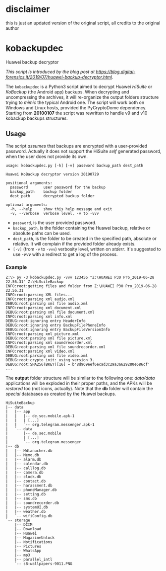 # disclaimer
this is just an updated version of the original script, all credits to the original author

# kobackupdec
Huawei backup decryptor

_This script is introduced by the blog post at https://blog.digital-forensics.it/2019/07/huawei-backup-decryptor.html._

The `kobackupdec` is a Python3 script aimed to decrypt Huawei *HiSuite* or *KoBackup* (the Android app) backups. When decrypting and uncompressing the archives, it will re-organize the output folders structure trying to _mimic_ the typical Android one. The script will work both on Windows and Linux hosts, provided the PyCryptoDome dependency. Starting from **20100107** the script was rewritten to handle v9 and v10 kobackup backups structures.

## Usage

The script *assumes* that backups are encrypted with a user-provided password. Actually it does not support the HiSuite _self_ generated password, when the user does not provide its own.

```
usage: kobackupdec.py [-h] [-v] password backup_path dest_path

Huawei KoBackup decryptor version 20190729

positional arguments:
  password       user password for the backup
  backup_path    backup folder
  dest_path      decrypted backup folder

optional arguments:
  -h, --help     show this help message and exit
  -v, --verbose  verbose level, -v to -vvv
```

- `password`, is the user provided password.
- `backup_path`, is the folder containing the Huawei backup, relative or absolute paths can be used.
- `dest_path`, is the folder to be created in the specified path, absolute or relative. It will complain if the provided folder already exists.
- `[-v]` (from `-v` to `-vvv`) verbosity level, written on *stderr*. It's suggested to use *-vvv* with a redirect to get a log of the process.

### Example

```
Z:\> py -3 kobackupdec.py -vvv 123456 "Z:\HUAWEI P30 Pro_2019-06-28 22.56.31" Z:\HiSuiteBackup
INFO:root:getting files and folder from Z:\HUAWEI P30 Pro_2019-06-28 22.56.31
INFO:root:parsing XML files...
INFO:root:parsing xml audio.xml
DEBUG:root:parsing xml file audio.xml
INFO:root:parsing xml document.xml
DEBUG:root:parsing xml file document.xml
INFO:root:parsing xml info.xml
DEBUG:root:ignoring entry HeaderInfo
DEBUG:root:ignoring entry BackupFilePhoneInfo
DEBUG:root:ignoring entry BackupFileVersionInfo
INFO:root:parsing xml picture.xml
DEBUG:root:parsing xml file picture.xml
INFO:root:parsing xml soundrecorder.xml
DEBUG:root:parsing xml file soundrecorder.xml
INFO:root:parsing xml video.xml
DEBUG:root:parsing xml file video.xml
DEBUG:root:crypto_init: using version 3.
DEBUG:root:SHA256(BKEY)[16] = b'8d969eef6ecad3c29a3a629280e686cf'
...
```

The **output** folder structure will be similar to the following one: *data/data* applications will be exploded in their proper paths, and the APKs will be *restored* too (not icons, actually). Note that the **db** folder will contain the *special* databases as created by the Huawei backups.

```
HiSuiteBackup
|-- data
|   |-- app
|   |   |-- de.sec.mobile.apk-1
|   |   | [...]
|   |   `-- org.telegram.messenger.apk-1
|   `-- data
|       |-- de.sec.mobile
|       | [...]
|       `-- org.telegram.messenger
|-- db
|   |-- HWlanucher.db
|   |-- Memo.db
|   |-- alarm.db
|   |-- calendar.db
|   |-- calllog.db
|   |-- camera.db
|   |-- clock.db
|   |-- contact.db
|   |-- harassment.db
|   |-- phoneManager.db
|   |-- setting.db
|   |-- sms.db
|   |-- soundrecorder.db
|   |-- systemUI.db
|   |-- weather.db
|   `-- wifiConfig.db
`-- storage
    |-- DCIM
    |-- Download
    |-- Huawei
    |-- MagazineUnlock
    |-- Notifications
    |-- Pictures
    |-- WhatsApp
    |-- mp3
    |-- parallel_intl
    `-- s8-wallpapers-9011.PNG
```
